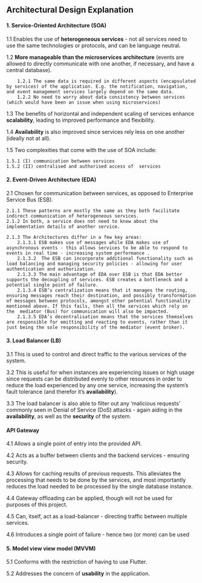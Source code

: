 ## Architectural Design Explanation 

#### 1. Service-Oriented Architecture (SOA)

1.1 Enables the use of **heterogeneous services** \- not all services need to use the same technologies or protocols, and can be language neutral.

1.2 **More manageable than the microservices architecture** (events are allowed to directly communicate with one another, if necessary, and have a central database).

        1.2.1 The same data is required in different aspects (encapsulated by services) of the application. E.g. the notification, navigation, and event management services largely depend on the same data.
        1.2.2 No need to worry about data consistency between services (which would have been an issue when using microservices)
1.3 The benefits of horizontal and independent scaling of services enhance **scalability**, leading to improved performance and flexibility.

1.4 **Availability** is also improved since services rely less on one another (ideally not at all).

1.5 Two complexities that come with the use of SOA include:

    1.5.1 (I) communication between services
    1.5.2 (II) centralised and authorised access of  services

#### 2. Event-Driven Architecture (EDA)

2.1 Chosen for communication between services, as opposed to Enterprise Service Bus (ESB).

    2.1.1 These patterns are mostly the same as they both facilitate indirect communication of heterogeneous services.
    2.1.2 In both, a service does not need to know about the implementation details of another service.

    2.1.3 The Architectures differ in a few key areas:
        2.1.3.1 ESB makes use of messages while EDA makes use of asynchronous events - this allows services to be able to respond to events in real time - increasing system performance .
        2.1.3.2  The ESB can incorporate additional functionality such as load balancing and managing security policies - allowing for user authentication and authorization.
        2.1.3.3 The main advantage of EDA over ESB is that EDA better supports the decoupling of services. ESB creates a bottleneck and a potential single point of failure.
        2.1.3.4 ESB’s centralization means that it manages the routing, ensuring messages reach their destination, and possibly transformation of messages between protocols, amongst other potential functionality mentioned above. If this fails, then all the services which rely on the  mediator (Bus) for communication will also be impacted.
        2.1.3.5 EDA’s decentralisation means that the services themselves are responsible for emitting and reacting to events, rather than it just being the sole responsibility of the mediator (event broker).

####  3. Load Balancer (LB)

3.1 This is used to control and direct traffic to the various services of the system.

3.2 This is useful for when instances are experiencing issues or high usage since requests can be distributed evenly to other resources in order to reduce the load experienced by any one service, increasing the system’s fault tolerance (and therefor it’s **availability**).

3.3 The load balancer is also able to filter out any ‘malicious requests’ commonly seen in Denial of Service (DoS) attacks \- again aiding in the **availability**, as well as the **security** of the system.

#### API Gateway

4.1 Allows a single point of entry into the provided API.

4.2 Acts as a buffer between clients and the backend services - ensuring security.

4.3 Allows for caching results of previous requests. This alleviates the processing that needs to be done by the services, and most importantly reduces the load needed to be processed by the single database instance.

4.4 Gateway offloading can be applied, though will not be used for purposes of this project.

4.5 Can, itself, act as a load-balancer - directing traffic between multiple services.

4.6 Introduces a single point of failure - hence two (or more) can be used


#### 5. Model view view model (MVVM)
5.1 Conforms with the restriction of having to use Flutter.

5.2 Addresses the concern of **usability** in the application.

